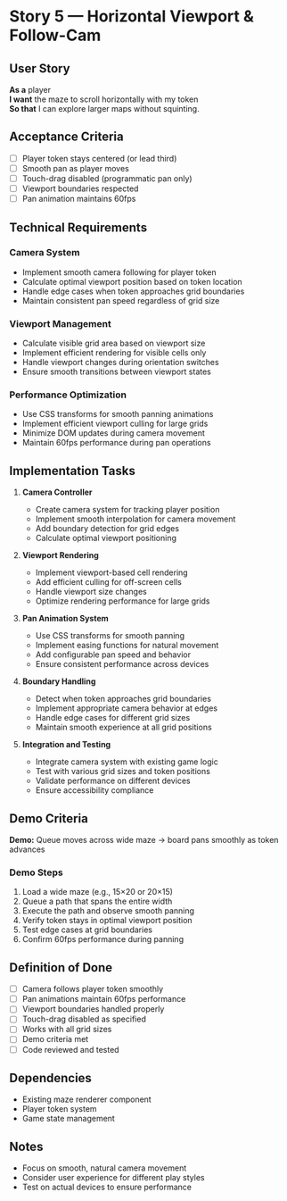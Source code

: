 # Story 5 — Horizontal Viewport & Follow-Cam

## User Story

**As a** player  
**I want** the maze to scroll horizontally with my token  
**So that** I can explore larger maps without squinting.

## Acceptance Criteria

- [ ] Player token stays centered (or lead third)
- [ ] Smooth pan as player moves
- [ ] Touch-drag disabled (programmatic pan only)
- [ ] Viewport boundaries respected
- [ ] Pan animation maintains 60fps

## Technical Requirements

### Camera System
- Implement smooth camera following for player token
- Calculate optimal viewport position based on token location
- Handle edge cases when token approaches grid boundaries
- Maintain consistent pan speed regardless of grid size

### Viewport Management
- Calculate visible grid area based on viewport size
- Implement efficient rendering for visible cells only
- Handle viewport changes during orientation switches
- Ensure smooth transitions between viewport states

### Performance Optimization
- Use CSS transforms for smooth panning animations
- Implement efficient viewport culling for large grids
- Minimize DOM updates during camera movement
- Maintain 60fps performance during pan operations

## Implementation Tasks

1. **Camera Controller**
   - Create camera system for tracking player position
   - Implement smooth interpolation for camera movement
   - Add boundary detection for grid edges
   - Calculate optimal viewport positioning

2. **Viewport Rendering**
   - Implement viewport-based cell rendering
   - Add efficient culling for off-screen cells
   - Handle viewport size changes
   - Optimize rendering performance for large grids

3. **Pan Animation System**
   - Use CSS transforms for smooth panning
   - Implement easing functions for natural movement
   - Add configurable pan speed and behavior
   - Ensure consistent performance across devices

4. **Boundary Handling**
   - Detect when token approaches grid boundaries
   - Implement appropriate camera behavior at edges
   - Handle edge cases for different grid sizes
   - Maintain smooth experience at all grid positions

5. **Integration and Testing**
   - Integrate camera system with existing game logic
   - Test with various grid sizes and token positions
   - Validate performance on different devices
   - Ensure accessibility compliance

## Demo Criteria

**Demo:** Queue moves across wide maze → board pans smoothly as token advances

### Demo Steps
1. Load a wide maze (e.g., 15×20 or 20×15)
2. Queue a path that spans the entire width
3. Execute the path and observe smooth panning
4. Verify token stays in optimal viewport position
5. Test edge cases at grid boundaries
6. Confirm 60fps performance during panning

## Definition of Done

- [ ] Camera follows player token smoothly
- [ ] Pan animations maintain 60fps performance
- [ ] Viewport boundaries handled properly
- [ ] Touch-drag disabled as specified
- [ ] Works with all grid sizes
- [ ] Demo criteria met
- [ ] Code reviewed and tested

## Dependencies

- Existing maze renderer component
- Player token system
- Game state management

## Notes

- Focus on smooth, natural camera movement
- Consider user experience for different play styles
- Test on actual devices to ensure performance

